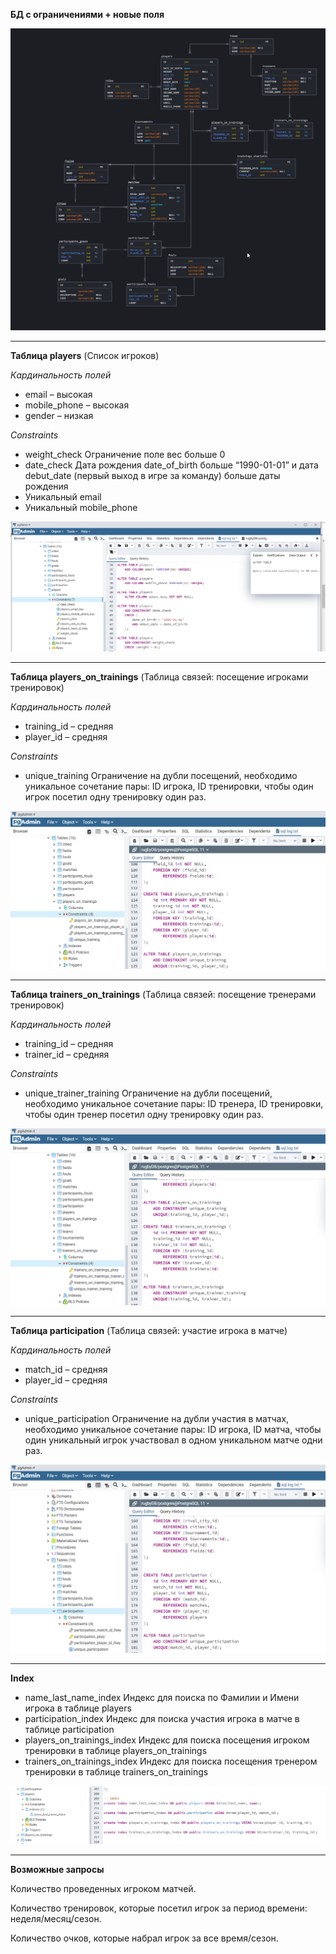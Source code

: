 **БД с ограничениями + новые поля**

![БД с ограничениями + новые поля](images/2_1.png "БД с ограничениями + новые поля")

***

**Таблица players** (Список игроков)

*Кардинальность полей*

* email – высокая
* mobile_phone – высокая
* gender – низкая

*Constraints*

* weight_check
Ограничение поле вес больше 0
* date_check
Дата рождения date_of_birth больше “1990-01-01”
и дата debut_date (первый выход в игре за команду) больше даты рождения
* Уникальный email
* Уникальный mobile_phone

![Таблица players](images/2_2.png "Таблица players")

***

**Таблица players_on_trainings** (Таблица связей: посещение игроками тренировок)

*Кардинальность полей*

* training_id – средняя
* player_id – средняя

*Constraints*

* unique_training
Ограничение на дубли посещений, необходимо уникальное сочетание пары: ID игрока, ID тренировки, чтобы один игрок посетил одну тренировку один раз.

![Таблица players_on_trainings](images/2_3.png "Таблица players_on_trainings")

***

**Таблица trainers_on_trainings** (Таблица связей: посещение тренерами тренировок)

*Кардинальность полей*

* training_id – средняя
* trainer_id – средняя

*Constraints*

* unique_trainer_training
Ограничение на дубли посещений, необходимо уникальное сочетание пары: ID тренера, ID тренировки, чтобы один тренер посетил одну тренировку один раз.

![Таблица trainers_on_trainings](images/2_4.png "Таблица trainers_on_trainings")

***

**Таблица participation** (Таблица связей: участие игрока в матче)

*Кардинальность полей*

* match_id – средняя
* player_id – средняя

*Constraints*

* unique_participation
Ограничение на дубли участия в матчах, необходимо уникальное сочетание пары: ID игрока, ID матча, чтобы один уникальный игрок участвовал в одном уникальном матче одни раз.

![Таблица participation](images/2_5.png "Таблица participation")

***

**Index**

* name_last_name_index
Индекс для поиска по Фамилии и Имени игрока в таблице players
* participation_index
Индекс для поиска участия игрока в матче в таблице participation
* players_on_trainings_index
Индекс для поиска посещения игроком тренировки в таблице players_on_trainings
* trainers_on_trainings_index
Индекс для поиска посещения тренером тренировки в таблице trainers_on_trainings

![Index](images/2_6.png "Index")

***

**Возможные запросы**

Количество проведенных игроком матчей.

Количество тренировок, которые посетил игрок за период времени: неделя/месяц/сезон.

Количество очков, которые набрал игрок за все время/сезон.
